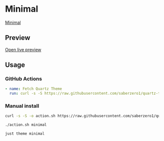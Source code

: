 # Minimal

[Minimal](https://twitter.com/kepano)

## Preview

[Open live preview](https://quartz-themes.github.io/minimal/)

## Usage

### GitHub Actions

```yaml
- name: Fetch Quartz Theme
  run: curl -s -S https://raw.githubusercontent.com/saberzero1/quartz-themes/master/action.sh | bash -s -- minimal
```

### Manual install

```bash
curl -s -S -o action.sh https://raw.githubusercontent.com/saberzero1/quartz-themes/master/action.sh

./action.sh minimal
```

```bash
just theme minimal
```
